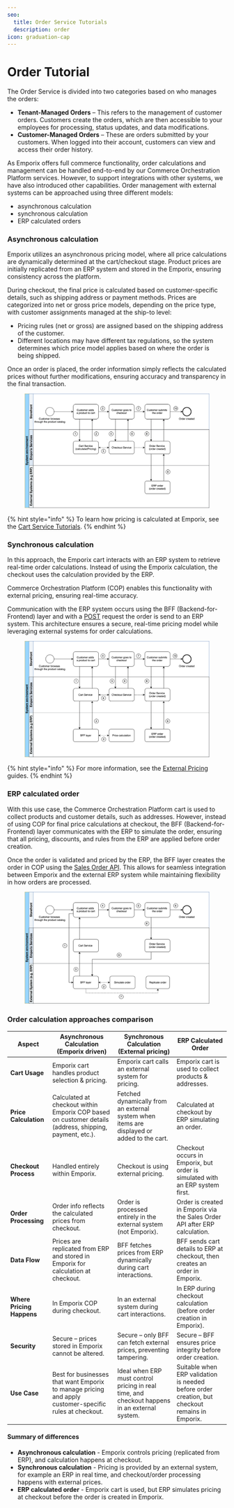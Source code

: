 ```yaml
---
seo:
  title: Order Service Tutorials
  description: order
icon: graduation-cap
---
```


# Order Tutorial

The Order Service is divided into two categories based on who manages the orders:

* **Tenant-Managed Orders** – This refers to the management of customer orders. Customers create the orders, which are then accessible to your employees for processing, status updates, and data modifications.
* **Customer-Managed Orders** – These are orders submitted by your customers. When logged into their account, customers can view and access their order history.

As Emporix offers full commerce functionality, order calculations and management can be handled end-to-end by our Commerce Orchestration Platform services. However, to support integrations with other systems, we have also introduced other capabilities. Order management with external systems can be approached using three different models:

* asynchronous calculation
* synchronous calculation
* ERP calculated orders

### Asynchronous calculation

Emporix utilizes an asynchronous pricing model, where all price calculations are dynamically determined at the cart/checkout stage. Product prices are initially replicated from an ERP system and stored in the Emporix, ensuring consistency across the platform.

During checkout, the final price is calculated based on customer-specific details, such as shipping address or payment methods. Prices are categorized into net or gross price models, depending on the price type, with customer assignments managed at the ship-to level:

* Pricing rules (net or gross) are assigned based on the shipping address of the customer.
* Different locations may have different tax regulations, so the system determines which price model applies based on where the order is being shipped.

Once an order is placed, the order information simply reflects the calculated prices without further modifications, ensuring accuracy and transparency in the final transaction.

<figure><img src="../../static/order/diagram1.svg" alt=""><figcaption></figcaption></figure>

{% hint style="info" %}
To learn how pricing is calculated at Emporix, see the [Cart Service Tutorials](../../checkout/cart/cart.md#pricing-calculations).
{% endhint %}

### Synchronous calculation

In this approach, the Emporix cart interacts with an ERP system to retrieve real-time order calculations. Instead of using the Emporix calculation, the checkout uses the calculation provided by the ERP.

Commerce Orchestration Platform (COP) enables this functionality with external pricing, ensuring real-time accuracy.

Communication with the ERP system occurs using the BFF (Backend-for-Frontend) layer and with a [POST](https://developer.emporix.io/documentation-portal/api-references/api-guides-and-references/api-references/orders/order/api-reference/orders-tenant-managed#post-order-v2-tenant-salesorders) request the order is send to an ERP system. This architecture ensures a secure, real-time pricing model while leveraging external systems for order calculations.

<figure><img src="../../static/order/diagram2.svg" alt=""><figcaption></figcaption></figure>

{% hint style="info" %}
For more information, see the [External Pricing](https://app.gitbook.com/s/bTY7EwZtYYQYC6GOcdTj/extensibility-and-integrations/extensibility-cases/external-pricing-and-products) guides.
{% endhint %}

### ERP calculated order

With this use case, the Commerce Orchestration Platform cart is used to collect products and customer details, such as addresses. However, instead of using COP for final price calculations at checkout, the BFF (Backend-for-Frontend) layer communicates with the ERP to simulate the order, ensuring that all pricing, discounts, and rules from the ERP are applied before order creation.

Once the order is validated and priced by the ERP, the BFF layer creates the order in COP using the [Sales Order API](api-reference/). This allows for seamless integration between Emporix and the external ERP system while maintaining flexibility in how orders are processed.

<figure><img src="../../static/order/diagram3.svg" alt=""><figcaption></figcaption></figure>

### Order calculation approaches comparison

| **Aspect**                | **Asynchronous Calculation (Emporix driven)**                                                           | **Synchronous Calculation (External pricing)**                                                | **ERP Calculated Order**                                                                       |
| ------------------------- | ------------------------------------------------------------------------------------------------------- | --------------------------------------------------------------------------------------------- | ---------------------------------------------------------------------------------------------- |
| **Cart Usage**            | Emporix cart handles product selection & pricing.                                                       | Emporix cart calls an external system for pricing.                                            | Emporix cart is used to collect products & addresses.                                          |
| **Price Calculation**     | Calculated at checkout within Emporix COP based on customer details (address, shipping, payment, etc.). | Fetched dynamically from an external system when items are displayed or added to the cart.    | Calculated at checkout by ERP simulating an order.                                             |
| **Checkout Process**      | Handled entirely within Emporix.                                                                        | Checkout is using external pricing.                                                           | Checkout occurs in Emporix, but order is simulated with an ERP system first.                   |
| **Order Processing**      | Order info reflects the calculated prices from checkout.                                                | Order is processed entirely in the external system (not Emporix).                             | Order is created in Emporix via the Sales Order API after ERP calculation.                     |
| **Data Flow**             | Prices are replicated from ERP and stored in Emporix for calculation at checkout.                       | BFF fetches prices from ERP dynamically during cart interactions.                             | BFF sends cart details to ERP at checkout, then creates an order in Emporix.                   |
| **Where Pricing Happens** | In Emporix COP during checkout.                                                                         | In an external system during cart interactions.                                               | In ERP during checkout calculation (before order creation in Emporix).                         |
| **Security**              | Secure – prices stored in Emporix cannot be altered.                                                    | Secure – only BFF can fetch external prices, preventing tampering.                            | Secure – BFF ensures price integrity before order creation.                                    |
| **Use Case**              | Best for businesses that want Emporix to manage pricing and apply customer-specific rules at checkout.  | Ideal when ERP must control pricing in real time, and checkout happens in an external system. | Suitable when ERP validation is needed before order creation, but checkout remains in Emporix. |

#### Summary of differences

* **Asynchronous calculation** - Emporix controls pricing (replicated from ERP), and calculation happens at checkout.
* **Synchronous calculation** - Pricing is provided by an external system, for example an ERP in real time, and checkout/order processing happens with external prices.
* **ERP calculated order** - Emporix cart is used, but ERP simulates pricing at checkout before the order is created in Emporix.
